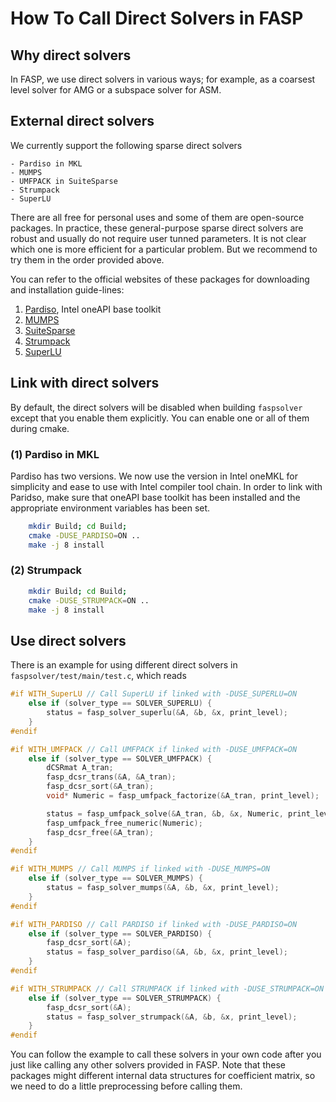 # How To Call Direct Solvers in FASP

## Why direct solvers

In FASP, we use direct solvers in various ways; for example, as a coarsest level solver for AMG or a subspace solver for ASM. 

## External direct solvers

We currently support the following sparse direct solvers

    - Pardiso in MKL
    - MUMPS
    - UMFPACK in SuiteSparse 
    - Strumpack
    - SuperLU

There are all free for personal uses and some of them are open-source packages. In practice, these general-purpose sparse direct solvers are robust and usually do not require user tunned parameters. It is not clear which one is more efficient for a particular problem. But we recommend to try them in the order provided above. 

You can refer to the official websites of these packages for downloading and installation guide-lines:

1. [Pardiso](https://www.intel.com/content/www/us/en/developer/tools/oneapi/toolkits.html#base-kit), Intel oneAPI base toolkit
2. [MUMPS](https://graal.ens-lyon.fr/MUMPS/index.php)
3. [SuiteSparse](https://github.com/DrTimothyAldenDavis/SuiteSparse)
4. [Strumpack](https://github.com/pghysels/STRUMPACK)
5. [SuperLU](https://github.com/xiaoyeli/superlu)

## Link with direct solvers

By default, the direct solvers will be disabled when building `faspsolver` except that you enable them explicitly. You can enable one or all of them during cmake. 

### (1) Pardiso in MKL

Pardiso has two versions. We now use the version in Intel oneMKL for simplicity and ease to use with Intel compiler tool chain. In order to link with Paridso, make sure that oneAPI base toolkit has been installed and the appropriate environment variables has been set. 

```bash
    mkdir Build; cd Build; 
    cmake -DUSE_PARDISO=ON ..
    make -j 8 install
```

### (2) Strumpack

```bash
    mkdir Build; cd Build; 
    cmake -DUSE_STRUMPACK=ON ..
    make -j 8 install
```

## Use direct solvers

There is an example for using different direct solvers in `faspsolver/test/main/test.c`, which reads

```C
#if WITH_SuperLU // Call SuperLU if linked with -DUSE_SUPERLU=ON
    else if (solver_type == SOLVER_SUPERLU) {
        status = fasp_solver_superlu(&A, &b, &x, print_level);
    }
#endif

#if WITH_UMFPACK // Call UMFPACK if linked with -DUSE_UMFPACK=ON
    else if (solver_type == SOLVER_UMFPACK) {
        dCSRmat A_tran;
        fasp_dcsr_trans(&A, &A_tran);
        fasp_dcsr_sort(&A_tran);
        void* Numeric = fasp_umfpack_factorize(&A_tran, print_level);

        status = fasp_umfpack_solve(&A_tran, &b, &x, Numeric, print_level);
        fasp_umfpack_free_numeric(Numeric);
        fasp_dcsr_free(&A_tran);
    }
#endif

#if WITH_MUMPS // Call MUMPS if linked with -DUSE_MUMPS=ON
    else if (solver_type == SOLVER_MUMPS) {
        status = fasp_solver_mumps(&A, &b, &x, print_level);
    }
#endif

#if WITH_PARDISO // Call PARDISO if linked with -DUSE_PARDISO=ON
    else if (solver_type == SOLVER_PARDISO) {
        fasp_dcsr_sort(&A);
        status = fasp_solver_pardiso(&A, &b, &x, print_level);
    }
#endif

#if WITH_STRUMPACK // Call STRUMPACK if linked with -DUSE_STRUMPACK=ON
    else if (solver_type == SOLVER_STRUMPACK) {
        fasp_dcsr_sort(&A);
        status = fasp_solver_strumpack(&A, &b, &x, print_level);
    }
#endif
```

You can follow the example to call these solvers in your own code after you just like calling any other solvers provided in FASP. Note that these packages might different internal data structures for coefficient matrix, so we need to do a little preprocessing before calling them. 